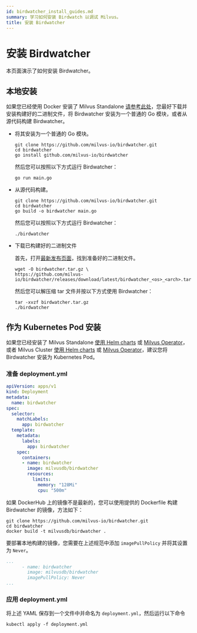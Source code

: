 ```yaml
---
id: birdwatcher_install_guides.md
summary: 学习如何安装 Birdwatch 以调试 Milvus。
title: 安装 Birdwatcher
---
```


# 安装 Birdwatcher

本页面演示了如何安装 Birdwatcher。

## 本地安装

如果您已经使用 Docker 安装了 Milvus Standalone [请参考此处](install_standalone-docker.md)，您最好下载并安装构建好的二进制文件，将 Birdwatcher 安装为一个普通的 Go 模块，或者从源代码构建 Birdwatcher。

- 将其安装为一个普通的 Go 模块。

    ```shell
    git clone https://github.com/milvus-io/birdwatcher.git
    cd birdwatcher
    go install github.com/milvus-io/birdwatcher
    ```

    然后您可以按照以下方式运行 Birdwatcher：

    ```shell
    go run main.go
    ```

- 从源代码构建。

    ```shell
    git clone https://github.com/milvus-io/birdwatcher.git
    cd birdwatcher
    go build -o birdwatcher main.go
    ```

    然后您可以按照以下方式运行 Birdwatcher：

    ```shell
    ./birdwatcher
    ```

- 下载已构建好的二进制文件

    首先，打开[最新发布页面](https://github.com/milvus-io/birdwatcher/releases/latest)，找到准备好的二进制文件。

    ```shell
    wget -O birdwatcher.tar.gz \
    https://github.com/milvus-io/birdwatcher/releases/download/latest/birdwatcher_<os>_<arch>.tar.gz
    ```

    然后您可以解压缩 tar 文件并按以下方式使用 Birdwatcher：

    ```shell
    tar -xvzf birdwatcher.tar.gz
    ./birdwatcher
    ```

## 作为 Kubernetes Pod 安装

如果您已经安装了 Milvus Standalone [使用 Helm charts](install_standalone-helm.md) 或 [Milvus Operator](install_standalone-operator.md)，或者 Milvus Cluster [使用 Helm charts](install_cluster-helm.md) 或 [Milvus Operator](install_cluster-milvusoperator.md)，建议您将 Birdwatcher 安装为 Kubernetes Pod。

### 准备 deployment.yml

```yml
apiVersion: apps/v1
kind: Deployment
metadata:
  name: birdwatcher
spec:
  selector:
    matchLabels:
      app: birdwatcher
  template:
    metadata:
      labels:
        app: birdwatcher
    spec:
      containers:
      - name: birdwatcher
        image: milvusdb/birdwatcher
        resources:
          limits:
            memory: "128Mi"
            cpu: "500m"
```

<div class="alert note">

如果 DockerHub 上的镜像不是最新的，您可以使用提供的 Dockerfile 构建 Birdwatcher 的镜像，方法如下：

```shell
git clone https://github.com/milvus-io/birdwatcher.git
cd birdwatcher
docker build -t milvusdb/birdwatcher .
```

要部署本地构建的镜像，您需要在上述规范中添加 `imagePullPolicy` 并将其设置为 `Never`。

```yaml
...
      - name: birdwatcher
        image: milvusdb/birdwatcher
        imagePullPolicy: Never
...
```

</div>

### 应用 deployment.yml

将上述 YAML 保存到一个文件中并命名为 `deployment.yml`，然后运行以下命令

```shell
kubectl apply -f deployment.yml
```